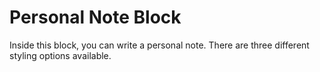 # Personal Note Block

Inside this block, you can write a personal note. There are three different styling options available.
